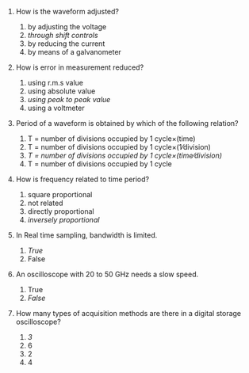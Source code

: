 1. How is the waveform adjusted?
	1. by adjusting the voltage
	2. *through shift controls*
	3. by reducing the current
	4. by means of a galvanometer

2. How is error in measurement reduced?
	1. using r.m.s value
	2. using absolute value
	3. *using peak to peak value*
	4. using a voltmeter

3. Period of a waveform is obtained by which of the following relation?
	1. T = number of divisions occupied by 1 cycle×(time)
	2. T = number of divisions occupied by 1 cycle×(1⁄division)
	3. *T = number of divisions occupied by 1 cycle×(time⁄division)*
	4. T = number of divisions occupied by 1 cycle

4. How is frequency related to time period?
	1. square proportional
	2. not related
	3. directly proportional
	4. *inversely proportional*

5. In Real time sampling, bandwidth is limited.
	1. *True*
	2. False

6. An oscilloscope with 20 to 50 GHz needs a slow speed.
	1. True
	2. *False*

7. How many types of acquisition methods are there in a digital storage oscilloscope?
	1. *3*
	2. 6
	3. 2
	4. 4

